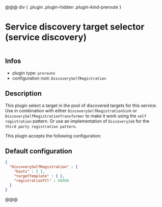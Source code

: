
@@@ div { .plugin .plugin-hidden .plugin-kind-preroute }

# Service discovery target selector (service discovery)

<img class="plugin-logo plugin-hidden" src=""></img>

## Infos

* plugin type: `preroute`
* configuration root: `DiscoverySelfRegistration`

## Description

This plugin select a target in the pool of discovered targets for this service.
Use in combination with either `DiscoverySelfRegistrationSink` or `DiscoverySelfRegistrationTransformer` to make it work using the `self registration` pattern.
Or use an implementation of `DiscoveryJob` for the `third party registration pattern`.

This plugin accepts the following configuration:



## Default configuration

```json
{
  "DiscoverySelfRegistration" : {
    "hosts" : [ ],
    "targetTemplate" : { },
    "registrationTtl" : 60000
  }
}
```





@@@

